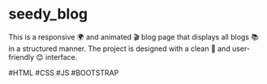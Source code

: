 # seedy_blog



This is a responsive 🌍 and animated 🎬 blog page that displays all blogs 📚 in a structured manner. The project is designed with a clean 🧼 and user-friendly 😊 interface.

#HTML
#CSS
#JS
#BOOTSTRAP
